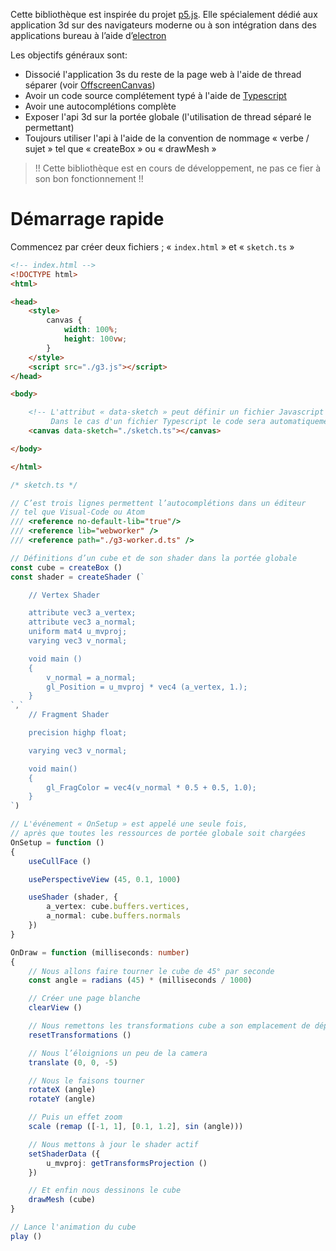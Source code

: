
Cette bibliothèque est inspirée du projet [p5.js](https://p5js.org/).
Elle spécialement dédié aux application 3d sur des navigateurs moderne ou à son intégration dans des applications bureau à l’aide d’[electron](https://electronjs.org/)

Les objectifs généraux sont:
- Dissocié l'application 3s du reste de la page web à l'aide de thread séparer (voir [OffscreenCanvas](https://developers.google.com/web/updates/2018/08/offscreen-canvas))
- Avoir un code source complétement typé à l'aide de [Typescript](https://www.typescriptlang.org/)
- Avoir une autocomplétions complète
- Exposer l'api 3d sur la portée globale (l'utilisation de thread séparé le permettant)
- Toujours utiliser l'api à l'aide de la convention de nommage « verbe / sujet » tel que « createBox » ou « drawMesh »

> !! Cette bibliothèque est en cours de développement, ne pas ce fier à son bon fonctionnement !!

Démarrage rapide
==============================================================================

Commencez par créer deux fichiers ; « `index.html` » et « `sketch.ts` »

```html
<!-- index.html -->
<!DOCTYPE html>
<html>

<head>
    <style>
        canvas {
            width: 100%;
            height: 100vw;
        }
    </style>
    <script src="./g3.js"></script>
</head>

<body>

    <!-- L'attribut « data-sketch » peut définir un fichier Javascript ou Typescript.
         Dans le cas d'un fichier Typescript le code sera automatiquement compilé -->
    <canvas data-sketch="./sketch.ts"></canvas>

</body>

</html>
```

```ts
/* sketch.ts */

// C’est trois lignes permettent l’autocomplétions dans un éditeur
// tel que Visual-Code ou Atom
/// <reference no-default-lib="true"/>
/// <reference lib="webworker" />
/// <reference path="./g3-worker.d.ts" />

// Définitions d’un cube et de son shader dans la portée globale
const cube = createBox ()
const shader = createShader (`

    // Vertex Shader

    attribute vec3 a_vertex;
    attribute vec3 a_normal;
    uniform mat4 u_mvproj;
    varying vec3 v_normal;

    void main ()
    {
        v_normal = a_normal;
        gl_Position = u_mvproj * vec4 (a_vertex, 1.);
    }
`,`
    // Fragment Shader

    precision highp float;

    varying vec3 v_normal;

    void main()
    {
        gl_FragColor = vec4(v_normal * 0.5 + 0.5, 1.0);
    }
`)

// L'événement « OnSetup » est appelé une seule fois,
// après que toutes les ressources de portée globale soit chargées
OnSetup = function ()
{
    useCullFace ()

    usePerspectiveView (45, 0.1, 1000)

    useShader (shader, {
        a_vertex: cube.buffers.vertices,
        a_normal: cube.buffers.normals
    })
}

OnDraw = function (milliseconds: number)
{
    // Nous allons faire tourner le cube de 45° par seconde
    const angle = radians (45) * (milliseconds / 1000)

    // Créer une page blanche
    clearView ()

    // Nous remettons les transformations cube a son emplacement de départ
    resetTransformations ()

    // Nous l’éloignions un peu de la camera
    translate (0, 0, -5)

    // Nous le faisons tourner
    rotateX (angle)
    rotateY (angle)

    // Puis un effet zoom
    scale (remap ([-1, 1], [0.1, 1.2], sin (angle)))

    // Nous mettons à jour le shader actif
    setShaderData ({
        u_mvproj: getTransformsProjection ()
    })

    // Et enfin nous dessinons le cube
    drawMesh (cube)
}

// Lance l'animation du cube
play ()

```
